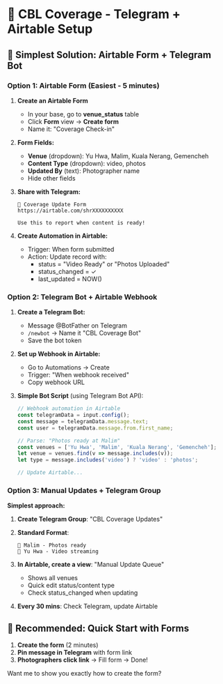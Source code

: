# 📱 CBL Coverage - Telegram + Airtable Setup

## 🚀 Simplest Solution: Airtable Form + Telegram Bot

### Option 1: Airtable Form (Easiest - 5 minutes)

1. **Create an Airtable Form**
   - In your base, go to **venue_status** table
   - Click **Form** view → **Create form**
   - Name it: "Coverage Check-in"

2. **Form Fields:**
   - **Venue** (dropdown): Yu Hwa, Malim, Kuala Nerang, Gemencheh
   - **Content Type** (dropdown): video, photos
   - **Updated By** (text): Photographer name
   - Hide other fields

3. **Share with Telegram:**
   ```
   📸 Coverage Update Form
   https://airtable.com/shrXXXXXXXXXX
   
   Use this to report when content is ready!
   ```

4. **Create Automation in Airtable:**
   - Trigger: When form submitted
   - Action: Update record with:
     - status = "Video Ready" or "Photos Uploaded"
     - status_changed = ✓
     - last_updated = NOW()

### Option 2: Telegram Bot + Airtable Webhook

1. **Create a Telegram Bot:**
   - Message @BotFather on Telegram
   - `/newbot` → Name it "CBL Coverage Bot"
   - Save the bot token

2. **Set up Webhook in Airtable:**
   - Go to Automations → Create
   - Trigger: "When webhook received"
   - Copy webhook URL

3. **Simple Bot Script** (using Telegram Bot API):
   ```javascript
   // Webhook automation in Airtable
   const telegramData = input.config();
   const message = telegramData.message.text;
   const user = telegramData.message.from.first_name;
   
   // Parse: "Photos ready at Malim"
   const venues = ['Yu Hwa', 'Malim', 'Kuala Nerang', 'Gemencheh'];
   let venue = venues.find(v => message.includes(v));
   let type = message.includes('video') ? 'video' : 'photos';
   
   // Update Airtable...
   ```

### Option 3: Manual Updates + Telegram Group

**Simplest approach:**

1. **Create Telegram Group**: "CBL Coverage Updates"

2. **Standard Format**:
   ```
   📸 Malim - Photos ready
   🎥 Yu Hwa - Video streaming
   ```

3. **In Airtable, create a view**: "Manual Update Queue"
   - Shows all venues
   - Quick edit status/content type
   - Check status_changed when updating

4. **Every 30 mins**: Check Telegram, update Airtable

## 🎯 Recommended: Quick Start with Forms

1. **Create the form** (2 minutes)
2. **Pin message in Telegram** with form link
3. **Photographers click link** → Fill form → Done!

Want me to show you exactly how to create the form?